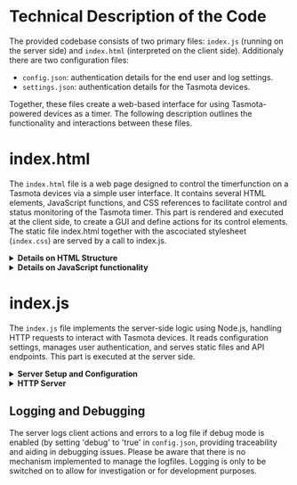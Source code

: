 # Technical Description of the Code

The provided codebase consists of two primary files: `index.js` (running on the server side) and `index.html` (interpreted on the client side). Additionaly there are two configuration files: 

   - `config.json`: authentication details for the end user and log settings.
   - `settings.json`: authentication details for the Tasmota devices.

Together, these files create a web-based interface for using Tasmota-powered devices as a timer. The following description outlines the functionality and interactions between these files.

# index.html

The `index.html` file is a web page designed to control the timerfunction on a Tasmota devices via a simple user interface. It contains several HTML elements, JavaScript functions, and CSS references to facilitate control and status monitoring of the Tasmota timer. This part is rendered and executed at the client side, to create a GUI and define actions for its control elements. The static file index.html together with the ascociated stylesheet (`index.css`) are served by a call to index.js. 

<details>
<summary><b>Details on HTML Structure</b></summary>

<br><b>Head Section:</b><br>
   <ul><li>Sets up meta tags for character set and viewport settings.
   </li><li>Includes app title and links to an external CSS stylesheet for styling (<code>index.css</code>).
   </li></ul> 
   
<b>Body Section:</b>
   <ul><li>Formats app including its title image (header.png).
   </li><li>A <code>div</code> with the ID <code>controls</code> including a dropdown menu for selecting a device, a switch to toggle device power, Inputs for setting timer duration in hours and minutes and Buttons to set and clear timers.
   </li><li>A <code>div</code> with the ID <code>log</code> displays the current timer status, last user action, and error messages when aplicable.
     </li></ul> 
</details>

<details>
<summary><b>Details on JavaScript functionality</b></summary>
<br>Embedded within the HTML file, the JavaScript handles the interaction logic:

   <b>Initialization and WebSocket Setup:</b>
   <ul><li>The WebSocket connection is established with the server.
   </li><li>Functions to update the device status and handle WebSocket events are defined.
   </li></ul> 
   
<b>Device Control Functions:</b>
   <ul><li><code>togglePower()</code>: Toggles the power state of the selected device and updates the status display.
   </li><li><code>setTimerWithDelta()</code>: Sets a timer based on user input for hours and minutes and enables timers on the device.
   </li><li><code>clearTimer()</code>: Clears any active timers on the device and updates the status display.
   </li><li><code>updateDeviceStatus()</code>: Fetches and displays the current power and timer status of the selected device.
   </li><li><code>deviceChanged()</code>: Updates the status display when a different device is selected.
   </li></ul> 

<b>Utility Functions:</b>
   <ul><li><code>getLocalTimeString()</code>: Returns the current local time as a formatted string.
   </li><li><code>getSelectedDevice()</code>: Retrieves the currently selected device from the dropdown menu.
   </li><li><code>sendCommand()</code>: Sends commands to the server to interact with the device, handling responses and errors appropriately.
   </li></ul> 

<b>Event Listeners:</b>
   <ul><li>On page load, the list of devices is fetched from the server, and the first device is selected by default.
   </li><li>Periodic updates to device status are set to occur every minute.
   </li></ul> 
</details>

# index.js

The <code>index.js</code> file implements the server-side logic using Node.js, handling HTTP requests to interact with Tasmota devices. It reads configuration settings, manages user authentication, and serves static files and API endpoints. This part is executed at the server side.

<details>
<summary><b>Server Setup and Configuration</b></summary>

<br><b>Dependencies and Initialization:</b>
   <ul><li>Requires essential modules: `http`, `fs`, `path`, `crypto`, and `url`.
   </li><li>Initializes server settings like hostname, port, and debug mode.
   </li><li>Defines utility functions for password hashing, input sanitization, and authentication.
   </li></ul>

<b>Configuration File Loading:</b><br>
Reads and parses `config.json` and `settings.json` to load user credentials and device accounts.
</details>

<details>
<summary><b>HTTP Server</b></summary>
<br>
<b>Server Creation:</b>
Creates an HTTP server to listen for incoming requests.

<b>Request Handling:</b>
Handles different routes based on the request URL:
     <ul><li>`POST /login`: Authenticates users using credentials from the request body.
     </li><li>Serves static files (`index.html`, `styles.css`, `favicon.ico`, and `header.png`).
     </li><li>`GET /devices`: Returns a list of available devices.
     </li><li>The following device-specific routes are defined (`/setPower`, `/getTime`, `/setTimer`, `/clearTimer`, `/getTimerStatus`, `/getPowerStatus`, `/enableTimers`, `/disableTimers`).
     </li></ul>

<b>Command Execution:</b>
 Defines functions to handle device commands:
     <ul><li>`handleSetPower()`: Sets the power state of a device.
     </li><li>`handleSetTimer()`: Sets a timer on a device.
     </li><li>`handleClearTimer()`: Clears a timer on a device.
     </li><li>`handleGetTimerStatus()`, `handleGetPowerStatus()`, `handleGetTime()`: Fetches current status information from the device.
     </li><li>`handleEnableTimers()`, `handleDisableTimers()`: Enables or disables timers on a device.
     </li></ul>

<b>Utility Functions:</b>
   <ul><li>`isAuthorized()`: Checks if a request contains valid authentication credentials.
   </li><li>`serveStaticFile()`: Serves static files from the server's public directory.
   </li><li>`logMessage()`: Logs messages to a file if debug mode is enabled.
   </li><li>`getRequestOptions()`: Prepares HTTP request options for sending commands to Tasmota devices.
   </li><li>`makeRequest()`: Makes HTTP requests to Tasmota devices and processes responses.
   </li><li>`getCurrentDeviceTime()`: Get the current time from the Tasmota device.
   </li><li>`sanitizeInput()`: Sanitize input to prevent XSS attacks.
   </li></ul>
</details>

## Logging and Debugging

The server logs client actions and errors to a log file if debug mode is enabled (by setting 'debug' to 'true' in `config.json`, providing traceability and aiding in debugging issues. Please be aware that there is no mechanism implemented to manage the logfiles. Logging is only to be switched on to allow for investigation or for development purposes.  


